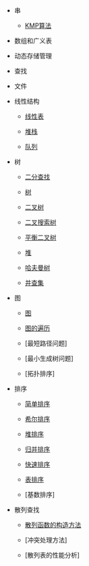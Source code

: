 * 串
    * [KMP算法](md/KMP算法.md)

* 数组和广义表

* 动态存储管理

* 查找

* 文件


* 线性结构
    * [线性表](md/线性表.md)

    * [堆栈](md/堆栈.md)
    
    * [队列](md/队列.md)

* 树
    * [二分查找](md/二分查找.md)
    
    * [树](md/树.md)
    
    * [二叉树](md/二叉树.md)

    * [二叉搜索树](md/二叉搜索树.md)
    
    * [平衡二叉树](md/平衡二叉树.md)
    * [堆](md/堆.md)
    * [哈夫曼树](md/哈夫曼树.md)
    * [并查集](md/并查集.md)

* 图
    * [图](md/图.md)

    * [图的遍历](md/图的遍历.md)

    * [最短路径问题]

    * [最小生成树问题]

    * [拓扑排序]

* 排序
    * [简单排序](md/简单排序.md)

    * [希尔排序](md/希尔排序.md)

    * [堆排序](md/堆排序.md)

    * [归并排序](md/归并排序.md)

    * [快速排序](md/快速排序.md)

    * [表排序](md/表排序.md)

    * [基数排序]

* 散列查找
    * [散列函数的构造方法](md/散列函数的构造方法.md)

    * [冲突处理方法]

    * [散列表的性能分析]

